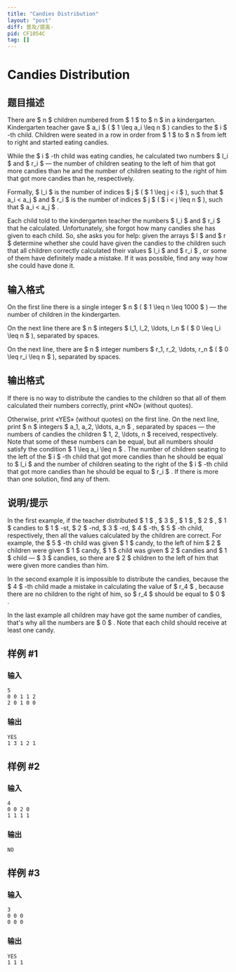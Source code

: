 ```yaml
---
title: "Candies Distribution"
layout: "post"
diff: 普及/提高-
pid: CF1054C
tag: []
---
```


# Candies Distribution

## 题目描述

There are $ n $ children numbered from $ 1 $ to $ n $ in a kindergarten. Kindergarten teacher gave $ a_i $ ( $ 1 \leq a_i \leq n $ ) candies to the $ i $ -th child. Children were seated in a row in order from $ 1 $ to $ n $ from left to right and started eating candies.

While the $ i $ -th child was eating candies, he calculated two numbers $ l_i $ and $ r_i $ — the number of children seating to the left of him that got more candies than he and the number of children seating to the right of him that got more candies than he, respectively.

Formally, $ l_i $ is the number of indices $ j $ ( $ 1 \leq j < i $ ), such that $ a_i < a_j $ and $ r_i $ is the number of indices $ j $ ( $ i < j \leq n $ ), such that $ a_i < a_j $ .

Each child told to the kindergarten teacher the numbers $ l_i $ and $ r_i $ that he calculated. Unfortunately, she forgot how many candies she has given to each child. So, she asks you for help: given the arrays $ l $ and $ r $ determine whether she could have given the candies to the children such that all children correctly calculated their values $ l_i $ and $ r_i $ , or some of them have definitely made a mistake. If it was possible, find any way how she could have done it.

## 输入格式

On the first line there is a single integer $ n $ ( $ 1 \leq n \leq 1000 $ ) — the number of children in the kindergarten.

On the next line there are $ n $ integers $ l_1, l_2, \ldots, l_n $ ( $ 0 \leq l_i \leq n $ ), separated by spaces.

On the next line, there are $ n $ integer numbers $ r_1, r_2, \ldots, r_n $ ( $ 0 \leq r_i \leq n $ ), separated by spaces.

## 输出格式

If there is no way to distribute the candies to the children so that all of them calculated their numbers correctly, print «NO» (without quotes).

Otherwise, print «YES» (without quotes) on the first line. On the next line, print $ n $ integers $ a_1, a_2, \ldots, a_n $ , separated by spaces — the numbers of candies the children $ 1, 2, \ldots, n $ received, respectively. Note that some of these numbers can be equal, but all numbers should satisfy the condition $ 1 \leq a_i \leq n $ . The number of children seating to the left of the $ i $ -th child that got more candies than he should be equal to $ l_i $ and the number of children seating to the right of the $ i $ -th child that got more candies than he should be equal to $ r_i $ . If there is more than one solution, find any of them.

## 说明/提示

In the first example, if the teacher distributed $ 1 $ , $ 3 $ , $ 1 $ , $ 2 $ , $ 1 $ candies to $ 1 $ -st, $ 2 $ -nd, $ 3 $ -rd, $ 4 $ -th, $ 5 $ -th child, respectively, then all the values calculated by the children are correct. For example, the $ 5 $ -th child was given $ 1 $ candy, to the left of him $ 2 $ children were given $ 1 $ candy, $ 1 $ child was given $ 2 $ candies and $ 1 $ child — $ 3 $ candies, so there are $ 2 $ children to the left of him that were given more candies than him.

In the second example it is impossible to distribute the candies, because the $ 4 $ -th child made a mistake in calculating the value of $ r_4 $ , because there are no children to the right of him, so $ r_4 $ should be equal to $ 0 $ .

In the last example all children may have got the same number of candies, that's why all the numbers are $ 0 $ . Note that each child should receive at least one candy.

## 样例 #1

### 输入

```
5
0 0 1 1 2
2 0 1 0 0

```

### 输出

```
YES
1 3 1 2 1

```

## 样例 #2

### 输入

```
4
0 0 2 0
1 1 1 1

```

### 输出

```
NO

```

## 样例 #3

### 输入

```
3
0 0 0
0 0 0

```

### 输出

```
YES
1 1 1

```


